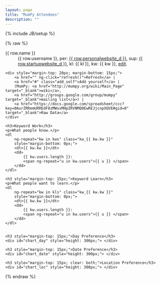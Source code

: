```yaml
---
layout: page
title: "MumPy Attendees"
description: ""
---
```

{% include JB/setup %}

{% raw %}

<!--

This is using google spreadsheet/drive. Data is stored in a public spreadsheet.
Entered using google form. I access it using their jsonp api using angularjs,
another google library and plot it via google chart api.

Source: https://raw.github.com/amitu/amitu.github.com/master/mumpy.md
        https://github.com/amitu/amitu.github.com/blob/master/javascripts/mumpy.js

-->

<div ng-controller="MumPyGD" class="ng-cloak">
    <dl ng-repeat="row in gd" class="user_{{ row.username }}" style="margin-bottom: 0px;">
        <dt>{{ row.name }}</dt>
        <dd ng-show="row.username">
            {{ row.username }}<span ng-show="row.personalwebsite">,
            per: <a href="{{ row.personalwebsite }}" target="_blank">{{ row.personalwebsite_d }}</a></span><span ng-show="row.startupwebsite">,
            sup: <a href="{{ row.startupwebsite }}" target="_blank">{{ row.startupwebsite_d }}</a></span>,<span ng-show="row.keywordlearn">
            kl: <span ng-repeat="kl in row.keywordlearn.split(',')" class="kw_{{ kl }} keyword kl">{{ kl }}, </span></span><span ng-show="row.keywordwork">
            kw: <span ng-repeat="kw in row.keywordwork.split(',')" class="kw_{{ kl }} keyword kw">{{ kw }}, </span></span>
            <a
                class="edit" title="Yes you can edit, be good."
                href="{{ row.edit_link }}"
            >edit</a>.
        </dd>
    </dl>

    <div style="margin-top: 20px; margin-bottom: 15px;">
        <a href="" ng-click="refresh()">Refresh</a> |
        <a href="#" class="add_self">Add yourself</a> |
        (MumPy: <a href="http://mumpy.org/wiki/Main_Page" target="_blank">wiki</a>,
        <a href="http://groups.google.com/group/mumpy" target="_blank">mailing list</a>) |
		<a href="https://docs.google.com/spreadsheet/ccc?key=0AurZRRemURREdF8zMWsxMHpIRVNMQ0EwREJjcnpXQVE#gid=0" target="_blank">Raw Data</a>
    </div>

    <h3>Keyword Work</h3>
    <p>What people know.</p>
    <dl
        ng-repeat="kw in kws" class="kw_{{ kw.kw }}"
        style="margin-bottom: 0px;">
        <dt>{{ kw.kw }}</dt>
        <dd>
            {{ kw.users.length }}:
            <span ng-repeat="u in kw.users">{{ u }} </span>
        </dd>
    </dl>

    <h3 style="margin-top: 15px;">Keyword Learn</h3>
    <p>What people want to learn.</p>
    <dl
        ng-repeat="kw in kls" class="kw_{{ kw.kw }}"
        style="margin-bottom: 0px;">
        <dt>{{ kw.kw }}</dt>
        <dd>
            {{ kw.users.length }}:
            <span ng-repeat="u in kw.users">{{ u }} </span>
        </dd>
    </dl>


    <h3 style="margin-top: 15px;">Day Preference</h3>
    <div id="chart_day" style="height: 300px;"> </div>

    <h3 style="margin-top: 15px;">Date Preference</h3>
    <div id="chart_date" style="height: 300px;"> </div>

    <h3 style="margin-top: 15px; clear: both;">Location Preference</h3>
    <div id="chart_loc" style="height: 300px;"> </div>

</div>
{% endraw %}

<link rel="stylesheet" type="text/css" href="/javascripts/jquery.fancybox-1.3.4.css" media="screen" />
<script src="/javascripts/jquery.min.js"> </script>
<script src="/javascripts/angular.min.js"> </script>
<script src="/javascripts/jquery.fancybox-1.3.4.js"> </script>
<script src="https://www.google.com/jsapi"> </script>
<script src="/javascripts/mumpy.js"> </script>

